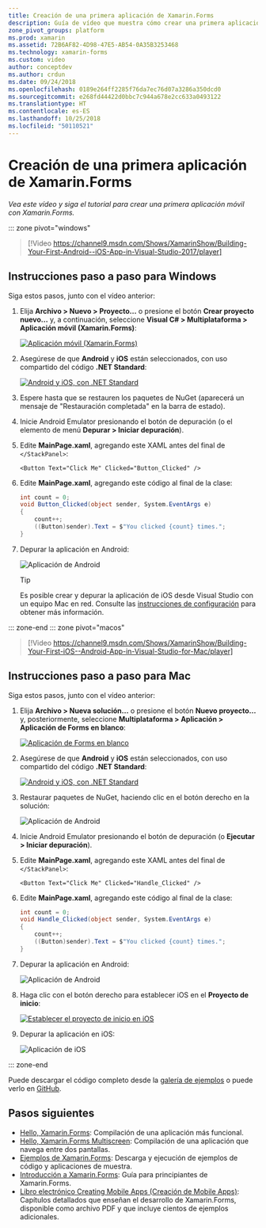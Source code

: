 ```yaml
---
title: Creación de una primera aplicación de Xamarin.Forms
description: Guía de vídeo que muestra cómo crear una primera aplicación de Xamarin.Forms en Visual Studio.
zone_pivot_groups: platform
ms.prod: xamarin
ms.assetid: 72B6AF82-4D98-47E5-AB54-0A35B3253468
ms.technology: xamarin-forms
ms.custom: video
author: conceptdev
ms.author: crdun
ms.date: 09/24/2018
ms.openlocfilehash: 0189e264ff2285f76da7ec76d07a3286a350dcd0
ms.sourcegitcommit: e268fd44422d0bbc7c944a678e2cc633a0493122
ms.translationtype: HT
ms.contentlocale: es-ES
ms.lasthandoff: 10/25/2018
ms.locfileid: "50110521"
---
```

# <a name="build-your-first-xamarinforms-app"></a>Creación de una primera aplicación de Xamarin.Forms

_Vea este vídeo y siga el tutorial para crear una primera aplicación móvil con Xamarin.Forms._

::: zone pivot="windows"

> [!Video https://channel9.msdn.com/Shows/XamarinShow/Building-Your-First-Android--iOS-App-in-Visual-Studio-2017/player]

## <a name="step-by-step-instructions-for-windows"></a>Instrucciones paso a paso para Windows

Siga estos pasos, junto con el vídeo anterior:

1. Elija **Archivo > Nuevo > Proyecto...** o presione el botón **Crear proyecto nuevo...**  y, a continuación, seleccione **Visual C# > Multiplataforma > Aplicación móvil (Xamarin.Forms)**:

    [![Aplicación móvil (Xamarin.Forms)](images/win/01-sml.png)](images/win/01.png#lightbox)

2. Asegúrese de que **Android** y **iOS** están seleccionados, con uso compartido del código **.NET Standard**:

    [![Android y iOS, con .NET Standard](images/win/02-sml.png)](images/win/02.png#lightbox)

3. Espere hasta que se restauren los paquetes de NuGet (aparecerá un mensaje de "Restauración completada" en la barra de estado).

4. Inicie Android Emulator presionando el botón de depuración (o el elemento de menú **Depurar > Iniciar depuración**).

5. Edite **MainPage.xaml**, agregando este XAML antes del final de `</StackPanel>`:

    ```xaml
    <Button Text="Click Me" Clicked="Button_Clicked" />
    ```

6. Edite **MainPage.xaml**, agregando este código al final de la clase:

    ```csharp
    int count = 0;
    void Button_Clicked(object sender, System.EventArgs e)
    {
        count++;
        ((Button)sender).Text = $"You clicked {count} times.";
    }
    ```

7. Depurar la aplicación en Android:

    ![Aplicación de Android](images/win/07-sml.png)

    > [!TIP]
    > Es posible crear y depurar la aplicación de iOS desde Visual Studio con un equipo Mac en red. Consulte las [instrucciones de configuración](~/ios/get-started/installation/windows/index.md) para obtener más información.

::: zone-end
::: zone pivot="macos"

> [!Video https://channel9.msdn.com/Shows/XamarinShow/Building-Your-First-iOS--Android-App-in-Visual-Studio-for-Mac/player]

## <a name="step-by-step-instructions-for-mac"></a>Instrucciones paso a paso para Mac

Siga estos pasos, junto con el vídeo anterior:

1. Elija **Archivo > Nueva solución...** o presione el botón **Nuevo proyecto...** y, posteriormente, seleccione **Multiplataforma > Aplicación > Aplicación de Forms en blanco**:

    [![Aplicación de Forms en blanco](images/01-sml.png)](images/01.png#lightbox)

2. Asegúrese de que **Android** y **iOS** están seleccionados, con uso compartido del código **.NET Standard**:

    [![Android y iOS, con .NET Standard](images/02-sml.png)](images/02.png#lightbox)

3. Restaurar paquetes de NuGet, haciendo clic en el botón derecho en la solución:

    ![Aplicación de Android](images/03-sml.png)

4. Inicie Android Emulator presionando el botón de depuración (o **Ejecutar > Iniciar depuración**).

5. Edite **MainPage.xaml**, agregando este XAML antes del final de `</StackPanel>`:

    ```xaml
    <Button Text="Click Me" Clicked="Handle_Clicked" />
    ```

6. Edite **MainPage.xaml**, agregando este código al final de la clase:

    ```csharp
    int count = 0;
    void Handle_Clicked(object sender, System.EventArgs e)
    {
        count++;
        ((Button)sender).Text = $"You clicked {count} times.";
    }
    ```

7. Depurar la aplicación en Android:

    ![Aplicación de Android](images/07-sml.png)

8. Haga clic con el botón derecho para establecer iOS en el **Proyecto de inicio**:

    [![Establecer el proyecto de inicio en iOS](images/08-sml.png)](images/08.png#lightbox)

9. Depurar la aplicación en iOS:

    ![Aplicación de iOS](images/09-sml.png)

::: zone-end

Puede descargar el código completo desde la [galería de ejemplos](https://developer.xamarin.com/samples/xamarin-forms/GetStarted/FirstApp/) o puede verlo en [GitHub](https://github.com/xamarin/xamarin-forms-samples/tree/master/GetStarted/FirstApp).

## <a name="next-steps"></a>Pasos siguientes

- [Hello, Xamarin.Forms](~/xamarin-forms/get-started/hello-xamarin-forms/index.md): Compilación de una aplicación más funcional.
- [Hello, Xamarin.Forms Multiscreen](~/xamarin-forms/get-started/hello-xamarin-forms-multiscreen/index.md): Compilación de una aplicación que navega entre dos pantallas.
- [Ejemplos de Xamarin.Forms](~/xamarin-forms/samples/index.yml): Descarga y ejecución de ejemplos de código y aplicaciones de muestra.
- [Introducción a Xamarin.Forms](~/xamarin-forms/get-started/introduction-to-xamarin-forms.md): Guía para principiantes de Xamarin.Forms.
- [Libro electrónico Creating Mobile Apps (Creación de Mobile Apps)](~/xamarin-forms/creating-mobile-apps-xamarin-forms/index.md): Capítulos detallados que enseñan el desarrollo de Xamarin.Forms, disponible como archivo PDF y que incluye cientos de ejemplos adicionales.